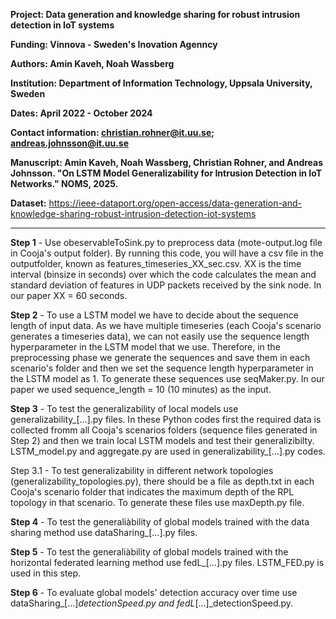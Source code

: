 
**Project: Data generation and knowledge sharing for robust intrusion detection in IoT systems**

**Funding: Vinnova - Sweden's Inovation Agenncy**

**Authors: Amin Kaveh, Noah Wassberg**

**Institution: Department of Information Technology, Uppsala University, Sweden**

**Dates: April 2022 - October 2024**

**Contact information: christian.rohner@it.uu.se; andreas.johnsson@it.uu.se**

**Manuscript: Amin Kaveh, Noah Wassberg, Christian Rohner, and Andreas Johnsson. "On LSTM Model Generalizability for Intrusion Detection in IoT Networks." NOMS, 2025.**

**Dataset:**  https://ieee-dataport.org/open-access/data-generation-and-knowledge-sharing-robust-intrusion-detection-iot-systems


---------------------------------------------------------------------------------------------------------------------------------

**Step 1** - Use obeservableToSink.py to preprocess data (mote-output.log file in Cooja's output folder). By running this code, you will have a csv file in the outputfolder, known as features_timeseries_XX_sec.csv. XX is the time interval (binsize in seconds) over which the code calculates the mean and standard deviation of features in UDP packets received by the sink node. In our paper XX = 60 seconds.

**Step 2** - To use a LSTM model we have to decide about the sequence length of input data. As we have multiple timeseries (each Cooja's scenario generates a timeseries data), we can not easily use the sequence length hyperparameter in the LSTM model that we use. Therefore, in the preprocessing phase we generate the sequences and save them in each scenario's folder and then we set the sequence length hyperparameter in the LSTM model as 1. To generate these sequences use seqMaker.py. In our paper we used sequence_length = 10 (10 minutes) as the input.

**Step 3** - To test the generalizability of local models use generalizability_[...].py files. In these Python codes first the required data is collected fromm all Cooja's scenarios folders (sequence files generated in Step 2) and then we train local LSTM models and test their generalizibilty. LSTM_model.py and aggregate.py are used in generalizability_[...].py codes.

Step 3.1 - To test generalizability in different network topologies (generalizability_topologies.py), there should be a file as depth.txt in each Cooja's scenario folder that indicates the maximum depth of the RPL topology in that scenario. To generate these files use maxDepth.py file.

**Step 4** - To test the generaliàbility of global models trained with the data sharing method use dataSharing_[...].py files.

**Step 5** - To test the generaliàbility of global models trained with the horizontal federated learning method use fedL_[...].py files. LSTM_FED.py is used in this step.

**Step 6** - To evaluate global models' detection accuracy over time use dataSharing_[...]_detectionSpeed.py and fedL_[...]_detectionSpeed.py.

